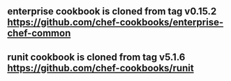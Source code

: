 ## enterprise cookbook is cloned from tag v0.15.2 https://github.com/chef-cookbooks/enterprise-chef-common
## runit cookbook is cloned from tag v5.1.6 https://github.com/chef-cookbooks/runit
